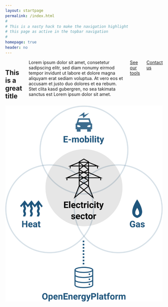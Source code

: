 ```yaml
---
layout: startpage
permalink: /index.html
#
# This is a nasty hack to make the navigation highlight
# this page as active in the topbar navigation
#
homepage: true
header: no
---
```



<div class="page__wrap">

  <section class="hero row row__wrap">
    <div class="medium-7 columns">
      <h1 class="hero__header">This is a great title</h1>
      <span class="hero__subheader">Lorem ipsum dolor sit amet, consetetur sadipscing elitr, sed diam nonumy eirmod tempor invidunt ut labore et dolore magna aliquyam erat sediam voluptua. At vero eos et accusam et justo duo dolores et ea rebum. Stet clita kasd gubergren, no sea takimata sanctus est Lorem ipsum dolor sit amet.
      </span>
      <a href="/tools_data/" class="button hero__cta">See our tools</a>
      <a href="/contact/" class="button hero__contact">Contact us</a>
    </div>
    <div class="medium-5 columns hero__img">
      <img src="images/HP_hero_img_v2_for_web.svg">
    </div>
  </section>

</div>
